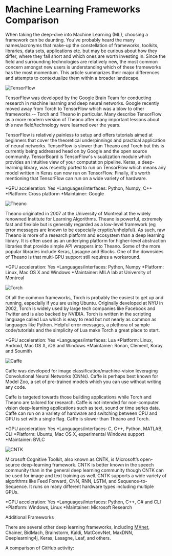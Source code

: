 # Machine Learning Frameworks Comparison

When taking the deep-dive into Machine Learning (ML), choosing a framework can be daunting. You've probably heard the many names/acronyms that make-up the constellation of frameworks, toolkits, libraries, data sets, applications etc. but may be curious about how they differ, where they fall short and which ones are worth investing in. Since the field and surrounding technologies are relatively new, the most common concern amongst new users is understanding which of these frameworks has the most momentum. This article summarizes their major differences and attempts to contextualize them within a broader landscape.

![TensorFlow](https://blog.paperspace.com/content/images/2016/12/tensorflow.png)

TensorFlow was developed by the Google Brain Team for conducting research in machine learning and deep neural networks. Google recently moved away from Torch to TensorFlow which was a blow to other frameworks -- Torch and Theano in particular. Many describe TensorFlow as a more modern version of Theano after many important lessons about this new field/technology were learned over the years.

TensorFlow is relatively painless to setup and offers tutorials aimed at beginners that cover the theoretical underpinnings and practical application of neural networks. TensorFlow is slower than Theano and Torch but this is currently being addressed head on by Google and the open source community. TensorBoard is TensorFlow's visualization module which provides an intuitive view of your computation pipeline. Keras, a deep-learning library, was recently ported to run on TensorFlow which means any model written in Keras can now run on TensorFlow. Finally, it's worth mentioning that TensorFlow can run on a wide variety of hardware.

*GPU acceleration: Yes
*Languages/interfaces: Python, Numpy, C++
*Platform: Cross platform
*Maintainer: Google

![Theano](https://blog.paperspace.com/content/images/2016/12/theano-1.png)

Theano originated in 2007 at the University of Montreal at the widely renowned Institute for Learning Algorithms. Theano is powerful, extremely fast and flexible but is generally regarded as a low-level framework (eg error messages are known to be especially cryptic/unhelpful). As such, raw Theano is more of a research platform and ecosystem than a deep learning library. It is often used as an underlying platform for higher-level abstraction libraries that provide simple API wrappers into Theano. Some of the more popular libraries include Keras, Lasagne and Blocks. One of the downsides of Theano is that multi-GPU support still requires a workaround.

*GPU acceleration: Yes
*Languages/interfaces: Python, Numpy
*Platform: Linux, Mac OS X and Windows
*Maintainer: MILA lab at University of Montreal

![Torch](https://blog.paperspace.com/content/images/2016/12/torch-1.png)

Of all the common frameworks, Torch is probably the easiest to get up and running, especially if you are using Ubuntu. Originally developed at NYU in 2002, Torch is widely used by large tech companies like Facebook and Twitter and is also backed by NVIDIA. Torch is written in the scripting language called Lua which is easy to read but not nearly as common as languages like Python. Helpful error messages, a plethora of sample code/tutorials and the simplicity of Lua make Torch a great place to start.

*GPU acceleration: Yes
*Languages/interfaces: Lua
*Platform: Linux, Android, Mac OS X, iOS and Windows
*Maintainer: Ronan, Clément, Koray and Soumith

![Caffe](https://blog.paperspace.com/content/images/2016/12/caffe-1.png)

Caffe was developed for image classification/machine-vision leveraging Convolutional Neural Networks (CNNs). Caffe is perhaps best known for Model Zoo, a set of pre-trained models which you can use without writing any code.

Caffe is targeted towards those building applications while Torch and Theano are tailored for research. Caffe is not intended for non-computer vision deep-learning applications such as text, sound or time series data. Caffe can run on a variety of hardware and switching between CPU and GPU is set with a single flag. Caffe is slower than Theano and Torch.

*GPU acceleration: Yes
*Languages/interfaces: C, C++, Python, MATLAB, CLI
*Platform: Ubuntu, Mac OS X, experimental Windows support
*Maintainer: BVLC

![CNTK](https://blog.paperspace.com/content/images/2016/12/cntk.png)

Microsoft Cognitive Toolkit, also known as CNTK, is Microsoft’s open-source deep-learning framework. CNTK is better known in the speech community than in the general deep learning community though CNTK can be used for image and text training as well. CNTK supports a wide variety of algorithms like Feed Forward, CNN, RNN, LSTM, and Sequence-to-Sequence. It runs on many different hardware types including multiple GPUs.

*GPU acceleration: Yes
*Languages/interfaces: Python, C++, C# and CLI
*Platform: Windows, Linux
*Maintainer: Microsoft Research

Additional Frameworks

There are several other deep learning frameworks, including [MXnet](https://github.com/dmlc/mxnet), Chainer, BidMach, Brainstorm, Kaldi, MatConvNet, MaxDNN, Deeplearning4j, Keras, Lasagne, Leaf, and others.

A comparison of GitHub activity: 
